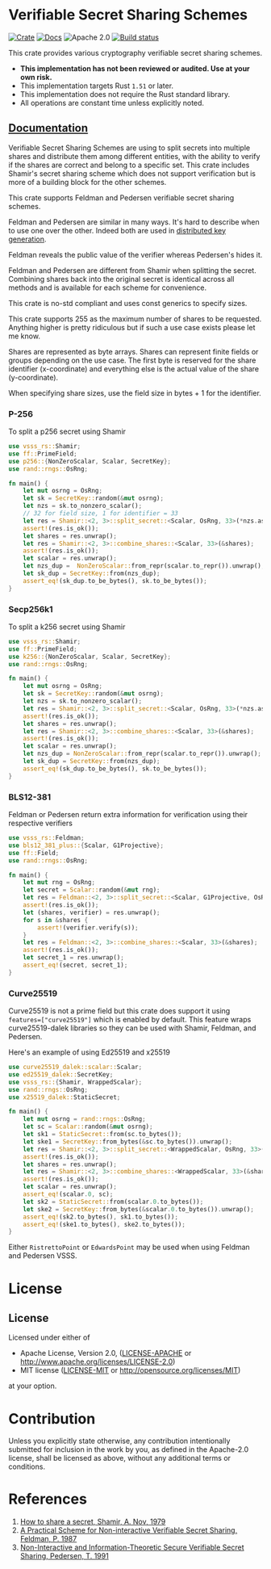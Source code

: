 # Verifiable Secret Sharing Schemes

[![Crate][crate-image]][crate-link]
[![Docs][docs-image]][docs-link]
![Apache 2.0][license-image]
[![Build status](https://ci.appveyor.com/api/projects/status/cxxv4bng7ss5f09d?svg=true)](https://ci.appveyor.com/project/mikelodder7/vsss-rs)

This crate provides various cryptography verifiable secret sharing schemes.

* **This implementation has not been reviewed or audited. Use at your own risk.**
* This implementation targets Rust `1.51` or later.
* This implementation does not require the Rust standard library.
* All operations are constant time unless explicitly noted.

## [Documentation](https://docs.rs/vsss-rs)

Verifiable Secret Sharing Schemes are using to split secrets into
multiple shares and distribute them among different entities,
with the ability to verify if the shares are correct and belong
to a specific set. This crate includes Shamir's secret sharing
scheme which does not support verification but is more of a
building block for the other schemes.

This crate supports Feldman and Pedersen verifiable secret sharing
schemes.

Feldman and Pedersen are similar in many ways. It's hard to describe when to use
one over the other. Indeed both are used in [distributed key generation](http://citeseerx.ist.psu.edu/viewdoc/download?doi=10.1.1.134.6445&rep=rep1&type=pdf).

Feldman reveals the public value of the verifier whereas Pedersen's hides it.

Feldman and Pedersen are different from Shamir when splitting the secret.
Combining shares back into the original secret is identical across all methods
and is available for each scheme for convenience.

This crate is no-std compliant and uses const generics to specify sizes.

This crate supports 255 as the maximum number of shares to be requested.
Anything higher is pretty ridiculous but if such a use case exists please let me know.

Shares are represented as byte arrays. Shares can represent finite fields or groups
depending on the use case. The first byte is reserved for the share identifier (x-coordinate)
and everything else is the actual value of the share (y-coordinate).

When specifying share sizes, use the field size in bytes + 1 for the identifier.

### P-256

To split a p256 secret using Shamir

```rust
use vsss_rs::Shamir;
use ff::PrimeField;
use p256::{NonZeroScalar, Scalar, SecretKey};
use rand::rngs::OsRng;

fn main() {
    let mut osrng = OsRng;
    let sk = SecretKey::random(&mut osrng);
    let nzs = sk.to_nonzero_scalar();
    // 32 for field size, 1 for identifier = 33
    let res = Shamir::<2, 3>::split_secret::<Scalar, OsRng, 33>(*nzs.as_ref(), &mut osrng);
    assert!(res.is_ok());
    let shares = res.unwrap();
    let res = Shamir::<2, 3>::combine_shares::<Scalar, 33>(&shares);
    assert!(res.is_ok());
    let scalar = res.unwrap();
    let nzs_dup =  NonZeroScalar::from_repr(scalar.to_repr()).unwrap();
    let sk_dup = SecretKey::from(nzs_dup);
    assert_eq!(sk_dup.to_be_bytes(), sk.to_be_bytes());
}
```

### Secp256k1

To split a k256 secret using Shamir

```rust
use vsss_rs::Shamir;
use ff::PrimeField;
use k256::{NonZeroScalar, Scalar, SecretKey};
use rand::rngs::OsRng;

fn main() {
    let mut osrng = OsRng;
    let sk = SecretKey::random(&mut osrng);
    let nzs = sk.to_nonzero_scalar();
    let res = Shamir::<2, 3>::split_secret::<Scalar, OsRng, 33>(*nzs.as_ref(), &mut osrng);
    assert!(res.is_ok());
    let shares = res.unwrap();
    let res = Shamir::<2, 3>::combine_shares::<Scalar, 33>(&shares);
    assert!(res.is_ok());
    let scalar = res.unwrap();
    let nzs_dup = NonZeroScalar::from_repr(scalar.to_repr()).unwrap();
    let sk_dup = SecretKey::from(nzs_dup);
    assert_eq!(sk_dup.to_be_bytes(), sk.to_be_bytes());
}
```

### BLS12-381

Feldman or Pedersen return extra information for verification using their respective verifiers

```rust
use vsss_rs::Feldman;
use bls12_381_plus::{Scalar, G1Projective};
use ff::Field;
use rand::rngs::OsRng;

fn main() {
    let mut rng = OsRng;
    let secret = Scalar::random(&mut rng);
    let res = Feldman::<2, 3>::split_secret::<Scalar, G1Projective, OsRng, 33>(secret, None, &mut rng);
    assert!(res.is_ok());
    let (shares, verifier) = res.unwrap();
    for s in &shares {
        assert!(verifier.verify(s));
    }
    let res = Feldman::<2, 3>::combine_shares::<Scalar, 33>(&shares);
    assert!(res.is_ok());
    let secret_1 = res.unwrap();
    assert_eq!(secret, secret_1);
}
```

### Curve25519

Curve25519 is not a prime field but this crate does support it using
`features=["curve25519"]` which is enabled by default. This feature
wraps curve25519-dalek libraries so they can be used with Shamir, Feldman, and Pedersen.

Here's an example of using Ed25519 and x25519

```rust
use curve25519_dalek::scalar::Scalar;
use ed25519_dalek::SecretKey;
use vsss_rs::{Shamir, WrappedScalar};
use rand::rngs::OsRng;
use x25519_dalek::StaticSecret;

fn main() {
    let mut osrng = rand::rngs::OsRng;
    let sc = Scalar::random(&mut osrng);
    let sk1 = StaticSecret::from(sc.to_bytes());
    let ske1 = SecretKey::from_bytes(&sc.to_bytes()).unwrap();
    let res = Shamir::<2, 3>::split_secret::<WrappedScalar, OsRng, 33>(sc.into(), &mut osrng);
    assert!(res.is_ok());
    let shares = res.unwrap();
    let res = Shamir::<2, 3>::combine_shares::<WrappedScalar, 33>(&shares);
    assert!(res.is_ok());
    let scalar = res.unwrap();
    assert_eq!(scalar.0, sc);
    let sk2 = StaticSecret::from(scalar.0.to_bytes());
    let ske2 = SecretKey::from_bytes(&scalar.0.to_bytes()).unwrap();
    assert_eq!(sk2.to_bytes(), sk1.to_bytes());
    assert_eq!(ske1.to_bytes(), ske2.to_bytes());
}
```

Either `RistrettoPoint` or `EdwardsPoint` may be used when using Feldman and Pedersen VSSS.

# License

## License

Licensed under either of

* Apache License, Version 2.0, ([LICENSE-APACHE](LICENSE-APACHE) or http://www.apache.org/licenses/LICENSE-2.0)
* MIT license ([LICENSE-MIT](LICENSE-MIT) or http://opensource.org/licenses/MIT)

at your option.

# Contribution

Unless you explicitly state otherwise, any contribution intentionally
submitted for inclusion in the work by you, as defined in the Apache-2.0
license, shall be licensed as above, without any additional terms or
conditions.

# References

1. [How to share a secret, Shamir, A. Nov, 1979](https://dl.acm.org/doi/pdf/10.1145/359168.359176)
1. [A Practical Scheme for Non-interactive Verifiable Secret Sharing, Feldman, P. 1987](https://www.cs.umd.edu/~gasarch/TOPICS/secretsharing/feldmanVSS.pdf)
1. [Non-Interactive and Information-Theoretic Secure Verifiable Secret Sharing, Pedersen, T. 1991](https://link.springer.com/content/pdf/10.1007%2F3-540-46766-1_9.pdf)

[//]: # (badges)

[crate-image]: https://img.shields.io/crates/v/vsss-rs.svg
[crate-link]: https://crates.io/crates/vsss-rs
[docs-image]: https://docs.rs/vsss-rs/badge.svg
[docs-link]: https://docs.rs/vsss-rs/
[license-image]: https://img.shields.io/badge/license-Apache2.0-blue.svg